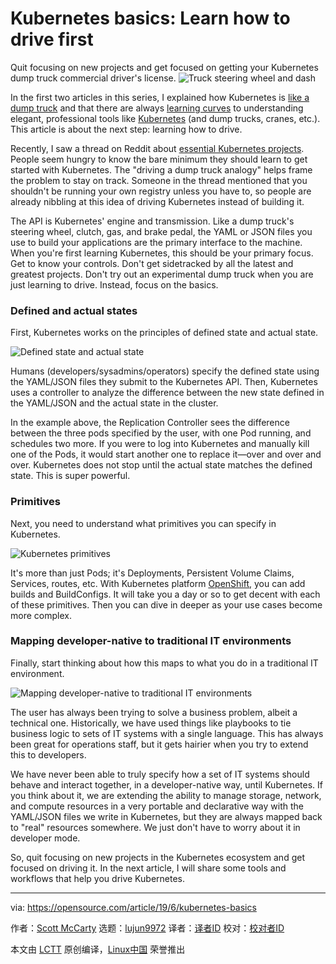 [#]: collector: (lujun9972)
[#]: translator: (geekpi)
[#]: reviewer: ( )
[#]: publisher: ( )
[#]: url: ( )
[#]: subject: (Kubernetes basics: Learn how to drive first)
[#]: via: (https://opensource.com/article/19/6/kubernetes-basics)
[#]: author: (Scott McCarty https://opensource.com/users/fatherlinux/users/fatherlinux/users/fatherlinux)

Kubernetes basics: Learn how to drive first
======
Quit focusing on new projects and get focused on getting your Kubernetes
dump truck commercial driver's license.
![Truck steering wheel and dash][1]

In the first two articles in this series, I explained how Kubernetes is [like a dump truck][2] and that there are always [learning curves][3] to understanding elegant, professional tools like [Kubernetes][4] (and dump trucks, cranes, etc.). This article is about the next step: learning how to drive.

Recently, I saw a thread on Reddit about [essential Kubernetes projects][5]. People seem hungry to know the bare minimum they should learn to get started with Kubernetes. The "driving a dump truck analogy" helps frame the problem to stay on track. Someone in the thread mentioned that you shouldn't be running your own registry unless you have to, so people are already nibbling at this idea of driving Kubernetes instead of building it.

The API is Kubernetes' engine and transmission. Like a dump truck's steering wheel, clutch, gas, and brake pedal, the YAML or JSON files you use to build your applications are the primary interface to the machine. When you're first learning Kubernetes, this should be your primary focus. Get to know your controls. Don't get sidetracked by all the latest and greatest projects. Don't try out an experimental dump truck when you are just learning to drive. Instead, focus on the basics.

### Defined and actual states

First, Kubernetes works on the principles of defined state and actual state.

![Defined state and actual state][6]

Humans (developers/sysadmins/operators) specify the defined state using the YAML/JSON files they submit to the Kubernetes API. Then, Kubernetes uses a controller to analyze the difference between the new state defined in the YAML/JSON and the actual state in the cluster.

In the example above, the Replication Controller sees the difference between the three pods specified by the user, with one Pod running, and schedules two more. If you were to log into Kubernetes and manually kill one of the Pods, it would start another one to replace it—over and over and over. Kubernetes does not stop until the actual state matches the defined state. This is super powerful.

### **Primitives**

Next, you need to understand what primitives you can specify in Kubernetes.

![Kubernetes primitives][7]

It's more than just Pods; it's Deployments, Persistent Volume Claims, Services, routes, etc. With Kubernetes platform [OpenShift][8], you can add builds and BuildConfigs. It will take you a day or so to get decent with each of these primitives. Then you can dive in deeper as your use cases become more complex.

### Mapping developer-native to traditional IT environments

Finally, start thinking about how this maps to what you do in a traditional IT environment.

![Mapping developer-native to traditional IT environments][9]

The user has always been trying to solve a business problem, albeit a technical one. Historically, we have used things like playbooks to tie business logic to sets of IT systems with a single language. This has always been great for operations staff, but it gets hairier when you try to extend this to developers.

We have never been able to truly specify how a set of IT systems should behave and interact together, in a developer-native way, until Kubernetes. If you think about it, we are extending the ability to manage storage, network, and compute resources in a very portable and declarative way with the YAML/JSON files we write in Kubernetes, but they are always mapped back to "real" resources somewhere. We just don't have to worry about it in developer mode.

So, quit focusing on new projects in the Kubernetes ecosystem and get focused on driving it. In the next article, I will share some tools and workflows that help you drive Kubernetes.

--------------------------------------------------------------------------------

via: https://opensource.com/article/19/6/kubernetes-basics

作者：[Scott McCarty][a]
选题：[lujun9972][b]
译者：[译者ID](https://github.com/译者ID)
校对：[校对者ID](https://github.com/校对者ID)

本文由 [LCTT](https://github.com/LCTT/TranslateProject) 原创编译，[Linux中国](https://linux.cn/) 荣誉推出

[a]: https://opensource.com/users/fatherlinux/users/fatherlinux/users/fatherlinux
[b]: https://github.com/lujun9972
[1]: https://opensource.com/sites/default/files/styles/image-full-size/public/lead-images/truck_steering_wheel_drive_car_kubernetes.jpg?itok=0TOzve80 (Truck steering wheel and dash)
[2]: https://opensource.com/article/19/6/kubernetes-dump-truck
[3]: https://opensource.com/article/19/6/kubernetes-learning-curve
[4]: https://opensource.com/resources/what-is-kubernetes
[5]: https://www.reddit.com/r/kubernetes/comments/bsoixc/what_are_the_essential_kubernetes_related/
[6]: https://opensource.com/sites/default/files/uploads/defined_state_-_actual_state.png (Defined state and actual state)
[7]: https://opensource.com/sites/default/files/uploads/new_primitives.png (Kubernetes primatives)
[8]: https://www.openshift.com/
[9]: https://opensource.com/sites/default/files/uploads/developer_native_experience_-_mapped_to_traditional.png (Mapping developer-native to traditional IT environments)
